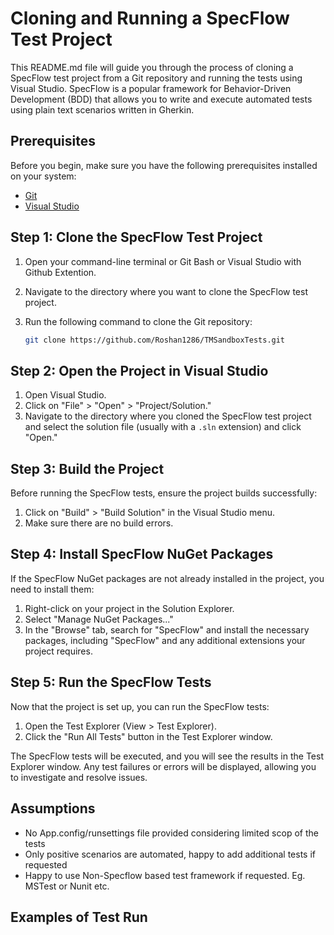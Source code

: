 # Cloning and Running a SpecFlow Test Project

This README.md file will guide you through the process of cloning a SpecFlow test project from a Git repository and running the tests using Visual Studio. SpecFlow is a popular framework for Behavior-Driven Development (BDD) that allows you to write and execute automated tests using plain text scenarios written in Gherkin.

## Prerequisites

Before you begin, make sure you have the following prerequisites installed on your system:

- [Git](https://git-scm.com/)
- [Visual Studio](https://visualstudio.microsoft.com/)

## Step 1: Clone the SpecFlow Test Project

1. Open your command-line terminal or Git Bash or Visual Studio with Github Extention.
2. Navigate to the directory where you want to clone the SpecFlow test project.
3. Run the following command to clone the Git repository:

   ```bash
   git clone https://github.com/Roshan1286/TMSandboxTests.git
   ``` 
## Step 2: Open the Project in Visual Studio

1. Open Visual Studio.
2. Click on "File" > "Open" > "Project/Solution."
3. Navigate to the directory where you cloned the SpecFlow test project and select the solution file (usually with a `.sln` extension) and click "Open."

## Step 3: Build the Project

Before running the SpecFlow tests, ensure the project builds successfully:

1. Click on "Build" > "Build Solution" in the Visual Studio menu.
2. Make sure there are no build errors.

## Step 4: Install SpecFlow NuGet Packages

If the SpecFlow NuGet packages are not already installed in the project, you need to install them:

1. Right-click on your project in the Solution Explorer.
2. Select "Manage NuGet Packages..."
3. In the "Browse" tab, search for "SpecFlow" and install the necessary packages, including "SpecFlow" and any additional extensions your project requires.
 
## Step 5: Run the SpecFlow Tests

Now that the project is set up, you can run the SpecFlow tests:

1. Open the Test Explorer (View > Test Explorer).
2. Click the "Run All Tests" button in the Test Explorer window.

The SpecFlow tests will be executed, and you will see the results in the Test Explorer window. Any test failures or errors will be displayed, allowing you to investigate and resolve issues.


## Assumptions
- No App.config/runsettings file provided considering limited scop of the tests
- Only positive scenarios are automated, happy to add additional tests if requested
- Happy to use Non-Specflow based test framework if requested. Eg. MSTest or Nunit etc.

## Examples of Test Run
